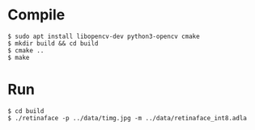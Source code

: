 # Compile

```shell
$ sudo apt install libopencv-dev python3-opencv cmake
$ mkdir build && cd build
$ cmake ..
$ make
```

# Run

```shell
$ cd build
$ ./retinaface -p ../data/timg.jpg -m ../data/retinaface_int8.adla
```
